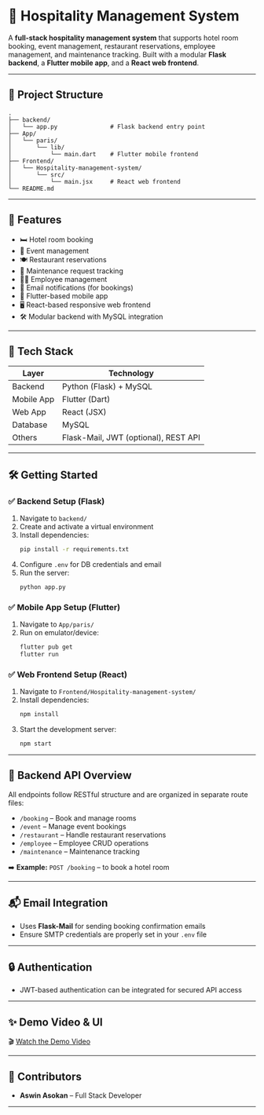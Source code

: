 # 🏨 Hospitality Management System

A **full-stack hospitality management system** that supports hotel room booking, event management, restaurant reservations, employee management, and maintenance tracking. Built with a modular **Flask backend**, a **Flutter mobile app**, and a **React web frontend**.

---

## 📁 Project Structure

```plaintext
.
├── backend/
│   └── app.py               # Flask backend entry point
├── App/
│   └── paris/
│       └── lib/
│           └── main.dart    # Flutter mobile frontend
├── Frontend/
│   └── Hospitality-management-system/
│       └── src/
│           └── main.jsx     # React web frontend
└── README.md
```

---

## 🚀 Features

- 🛏️ Hotel room booking  
- 📅 Event management  
- 🍽️ Restaurant reservations  
- 🧹 Maintenance request tracking  
- 👨‍💼 Employee management  
- 📧 Email notifications (for bookings)  
- 📱 Flutter-based mobile app  
- 🖥️ React-based responsive web frontend  
- 🛠️ Modular backend with MySQL integration  

---

## 🧠 Tech Stack

| Layer       | Technology                        |
|-------------|-----------------------------------|
| Backend     | Python (Flask) + MySQL            |
| Mobile App  | Flutter (Dart)                    |
| Web App     | React (JSX)                       |
| Database    | MySQL                             |
| Others      | Flask-Mail, JWT (optional), REST API |

---

## 🛠️ Getting Started

### ✅ Backend Setup (Flask)

1. Navigate to `backend/`  
2. Create and activate a virtual environment  
3. Install dependencies:  
   ```bash
   pip install -r requirements.txt
   ```
4. Configure `.env` for DB credentials and email  
5. Run the server:  
   ```bash
   python app.py
   ```

### ✅ Mobile App Setup (Flutter)

1. Navigate to `App/paris/`  
2. Run on emulator/device:  
   ```bash
   flutter pub get
   flutter run
   ```

### ✅ Web Frontend Setup (React)

1. Navigate to `Frontend/Hospitality-management-system/`  
2. Install dependencies:  
   ```bash
   npm install
   ```
3. Start the development server:  
   ```bash
   npm start
   ```

---

## 🧩 Backend API Overview

All endpoints follow RESTful structure and are organized in separate route files:

- `/booking` – Book and manage rooms  
- `/event` – Manage event bookings  
- `/restaurant` – Handle restaurant reservations  
- `/employee` – Employee CRUD operations  
- `/maintenance` – Maintenance tracking  

➡️ **Example:** `POST /booking` – to book a hotel room

---

## 📬 Email Integration

- Uses **Flask-Mail** for sending booking confirmation emails  
- Ensure SMTP credentials are properly set in your `.env` file

---

## 🔒 Authentication 

- JWT-based authentication can be integrated for secured API access

---

## ✨ Demo Video & UI

🎬 [Watch the Demo Video](https://drive.google.com/file/d/1KQLeWcc61L0FReqLQfV-EMo8kZkSjmG3/view?usp=sharing)

---

## 🤝 Contributors

- **Aswin Asokan** – Full Stack Developer

---
